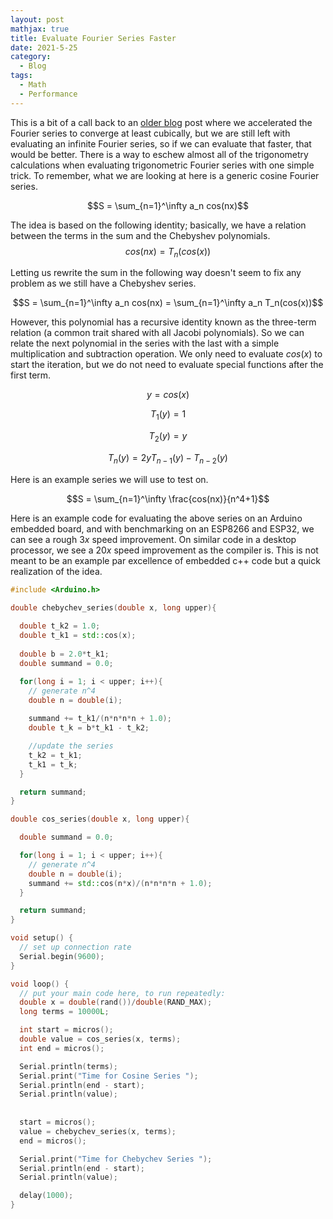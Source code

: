 ```yaml
---
layout: post
mathjax: true
title: Evaluate Fourier Series Faster
date: 2021-5-25
category:
  - Blog
tags:
  - Math
  - Performance
---
```


This is a bit of a call back to an [older blog](https://dkenefake.github.io/blog/Fourier_Series_Acceleration) post where we accelerated the Fourier series to converge at least cubically, but we are still left with evaluating an infinite Fourier series, so if we can evaluate that faster, that would be better. There is a way to eschew almost all of the trigonometry calculations when evaluating trigonometric Fourier series with one simple trick. To remember, what we are looking at here is a generic cosine Fourier series.

$$S = \sum_{n=1}^\infty a_n cos(nx)$$

The idea is based on the following identity; basically, we have a relation between the terms in the sum and the Chebyshev polynomials.
$$cos(nx) = T_n(cos(x))$$

Letting us rewrite the sum in the following way doesn't seem to fix any problem as we still have a Chebyshev series.

$$S = \sum_{n=1}^\infty a_n cos(nx) = \sum_{n=1}^\infty a_n T_n(cos(x))$$

However, this polynomial has a recursive identity known as the three-term relation (a common trait shared with all Jacobi polynomials). So we can relate the next polynomial in the series with the last with a simple multiplication and subtraction operation. We only need to evaluate $cos(x)$ to start the iteration, but we do not need to evaluate special functions after the first term.

$$y = cos(x)$$

$$T_1(y) = 1$$

$$T_2(y) = y$$

$$T_n(y) = 2yT_{n-1}(y) - T_{n-2}(y)$$

Here is an example series we will use to test on.

$$S = \sum_{n=1}^\infty \frac{cos(nx)}{n^4+1}$$

Here is an example code for evaluating the above series on an Arduino embedded board, and with benchmarking on an ESP8266 and ESP32, we can see a rough $3x$ speed improvement. On similar code in a desktop processor, we see a $20x$ speed improvement as the compiler is. This is not meant to be an example par excellence of embedded c++ code but a quick realization of the idea.

```c++
#include <Arduino.h>

double chebychev_series(double x, long upper){
  
  double t_k2 = 1.0;
  double t_k1 = std::cos(x);
  
  double b = 2.0*t_k1;
  double summand = 0.0;

  for(long i = 1; i < upper; i++){
    // generate n^4
    double n = double(i);
    
    summand += t_k1/(n*n*n*n + 1.0);
    double t_k = b*t_k1 - t_k2;

    //update the series
    t_k2 = t_k1;
    t_k1 = t_k;
  }

  return summand;
}

double cos_series(double x, long upper){

  double summand = 0.0;

  for(long i = 1; i < upper; i++){
    // generate n^4
    double n = double(i);
    summand += std::cos(n*x)/(n*n*n*n + 1.0);
  }

  return summand;
}

void setup() {
  // set up connection rate
  Serial.begin(9600);
}

void loop() {
  // put your main code here, to run repeatedly:
  double x = double(rand())/double(RAND_MAX);
  long terms = 10000L;

  int start = micros();
  double value = cos_series(x, terms);
  int end = micros();

  Serial.println(terms);
  Serial.print("Time for Cosine Series ");
  Serial.println(end - start);
  Serial.println(value);
  
  
  start = micros();
  value = chebychev_series(x, terms);
  end = micros();

  Serial.print("Time for Chebychev Series ");
  Serial.println(end - start);
  Serial.println(value);

  delay(1000);
}
```
